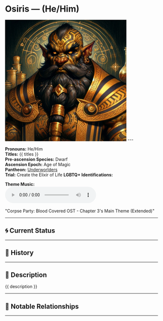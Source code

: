 # Osiris — (He/Him)

<!-- Optional -->
<img src="Osiris.jpg" alt="Osiris" width="400" />
---

**Pronouns:** He/Him  
**Titles:** {{ titles }}  
**Pre-ascension Species:** Dwarf  
**Ascension Epoch:** Age of Magic  
**Pantheon:** [Underworlders](../../pantheons/Underworlders)  
**Trial:** Create the Elixir of Life
**LGBTQ+ Identifications:**   


**Theme Music:**  
<audio controls>
  <source src="Osiris | Corpse Party: Blood Covered OST - Chapter 3's Main Theme (Extended).mp4" type="audio/mpeg">
  Your browser does not support the audio element.
</audio>

"Corpse Party: Blood Covered OST - Chapter 3's Main Theme (Extended)"

---

## 🌀 Current Status


---

## 📜 History


---

## 🧠 Description
{{ description }}

---

## 🧩 Notable Relationships

---

